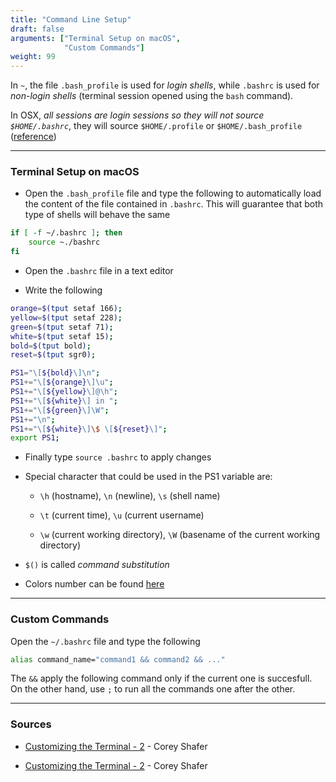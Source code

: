```yaml
---
title: "Command Line Setup"
draft: false
arguments: ["Terminal Setup on macOS",
            "Custom Commands"]
weight: 99
---
```


In `~`, the file `.bash_profile` is used for _login shells_, while `.bashrc` is used for _non-login shells_ (terminal session opened using the `bash` command).

In OSX, _all sessions are login sessions so they will not source `$HOME/.bashrc`_, they will source `$HOME/.profile` or `$HOME/.bash_profile` ([reference](https://stackoverflow.com/questions/44658135/osx-terminal-not-recognizing-bashrc-and-bash-profile-on-startup))

* * *

### Terminal Setup on macOS

- Open the `.bash_profile` file and type the following to automatically load the content of the file contained in `.bashrc`. This will guarantee that both type of shells will behave the same

```bash
if [ -f ~/.bashrc ]; then
    source ~./bashrc
fi
```

- Open the `.bashrc` file in a text editor

- Write the following

```bash
orange=$(tput setaf 166);
yellow=$(tput setaf 228);
green=$(tput setaf 71);
white=$(tput setaf 15);
bold=$(tput bold);
reset=$(tput sgr0);

PS1="\[${bold}\]\n";
PS1+="\[${orange}\]\u";
PS1+="\[${yellow}\]@\h";
PS1+="\[${white}\] in ";
PS1+="\[${green}\]\W";
PS1+="\n";
PS1+="\[${white}\]\$ \[${reset}\]";
export PS1;
```

- Finally type `source .bashrc` to apply changes

- Special character that could be used in the PS1 variable are:

    - `\h` (hostname), `\n` (newline), `\s` (shell name)
    
    - `\t` (current time), `\u` (current username)
    
    - `\w` (current working directory), `\W` (basename of the current working directory)

- `$()` is called _command substitution_

- Colors number can be found [here](https://upload.wikimedia.org/wikipedia/commons/1/15/Xterm_256color_chart.svg)

* * *

### Custom Commands

Open the `~/.bashrc` file and type the following

```bash
alias command_name="command1 && command2 && ..."
```

The `&&` apply the following command only if the current one is succesfull. On the other hand, use `;` to run all the commands one after the other.


* * *

### Sources

- [Customizing the Terminal - 2](https://youtu.be/vDOVEDl2z84) - Corey Shafer

- [Customizing the Terminal - 2](https://youtu.be/LXgXV7YmSiU) - Corey Shafer